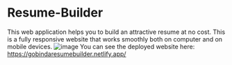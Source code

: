 # Resume-Builder
 This web application helps you to build an attractive resume at no cost. This is a fully responsive website that works smoothly both on computer and on mobile devices. 
 ![image](https://github.com/Gobu1208/Resume-Builder-App/assets/75726641/34b65f6a-4692-480a-9a89-57dc66f35b1f)
 You can see the deployed website here: 
https://gobindaresumebuilder.netlify.app/
